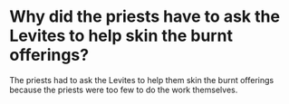 # Why did the priests have to ask the Levites to help skin the burnt offerings?

The priests had to ask the Levites to help them skin the burnt offerings because the priests were too few to do the work themselves. 